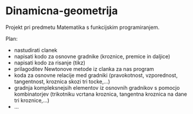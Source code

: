 Dinamicna-geometrija
====================
Projekt pri predmetu Matematika s funkcijskim programiranjem.

Plan:
- nastudirati clanek
- napisati kodo za osnovne gradnike (kroznice, premice in daljice)
- napisati kodo za risanje (tikz)
- prilagoditev Newtonove metode iz clanka za nas program
- koda za osnovne relacije med gradniki (pravokotnost, vzporednost, tangentnost, kroznica skozi tri tocke,...)
- gradnja kompleksnejsih elementov iz osnovnih gradnikov s pomocjo kombinatorjev (trikotniku vcrtana kroznica, tangentna kroznica na dane tri kroznice,...)
- ...
